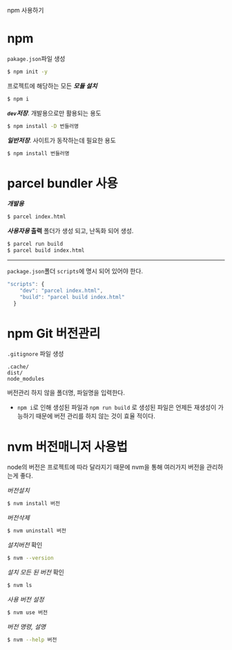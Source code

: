 npm 사용하기
# npm
`pakage.json`파일 생성
```bash
$ npm init -y
```

프로젝트에 해당하는 모든 **_모듈 설치_**
```bash
$ npm i
```

**_`dev`저장_**. 개발용으로만 활용되는 용도
```bash
$ npm install -D 번들러명
```

**_일반저장_**. 사이트가 동작하는데 필요한 용도
```bash
$ npm install 번들러명
```

# parcel bundler 사용
**_개발용_**
```bash
$ parcel index.html
```

**_사용자용_ 출력** 폴더가 생성 되고, 난독화 되어 생성.
```bash
$ parcel run build
$ parcel build index.html
```
***

`package.json`폴더 `scripts`에 명시 되어 있어야 한다.
```javascript
"scripts": {
    "dev": "parcel index.html",
    "build": "parcel build index.html"
  }
```

# npm Git 버전관리

`.gitignore` 파일 생성

```plaintext
.cache/
dist/
node_modules
```
버전관리 하지 않을 폴더명, 파일명을 입력한다.  
* `npm i`로 인해 생성된 파일과 `npm run build` 로 생성된 파일은 언제든 재생성이 가능하기 때문에 버전 관리를 하지 않는 것이 효율 적이다.


# nvm 버전매니저 사용법
node의 버전은 프로젝트에 따라 달라지기 때문에 nvm을 통해 여러가지 버전을 관리하는게 좋다.

_버전설치_
```bash
$ nvm install 버전
```

_버전삭제_
```bash
$ nvm uninstall 버전
```

_설치버전_ 확인
```bash
$ nvm --version
```

_설치 모든 된 버전_ 확인
```bash
$ nvm ls
```

_사용 버전 설정_
```bash
$ nvm use 버전
```

_버전 명령, 설명_
```bash
$ nvm --help 버전
```